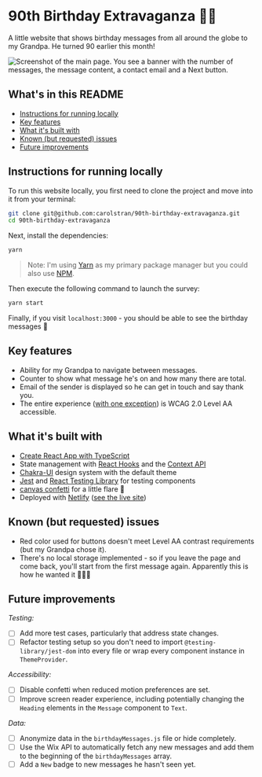 # 90th Birthday Extravaganza 👴🏻

A little website that shows birthday messages from all around the globe to my Grandpa. He turned 90 earlier this month!

![Screenshot of the main page. You see a banner with the number of messages, the message content, a contact email and a Next button.](https://user-images.githubusercontent.com/26869552/91357474-8ef86700-e7f1-11ea-8ce9-3f14ce3bdfb5.png)

## What's in this README

- [Instructions for running locally](#instructions-for-running-locally)
- [Key features](#key-features)
- [What it's built with](#what-its-built-with)
- [Known (but requested) issues](#known-but-requested-issues)
- [Future improvements](#future-improvements)

## Instructions for running locally

To run this website locally, you first need to clone the project and move into it from your terminal:

```bash
git clone git@github.com:carolstran/90th-birthday-extravaganza.git
cd 90th-birthday-extravaganza
```

Next, install the dependencies:

```bash
yarn
```

> Note: I'm using [Yarn](https://yarnpkg.com/) as my primary package manager but you could also use [NPM](https://www.npmjs.com/).

Then execute the following command to launch the survey:

```bash
yarn start
```

Finally, if you visit `localhost:3000` - you should be able to see the birthday messages 🎊

## Key features

- Ability for my Grandpa to navigate between messages.
- Counter to show what message he's on and how many there are total.
- Email of the sender is displayed so he can get in touch and say thank you.
- The entire experience ([with one exception](#known-but-requested-issues)) is WCAG 2.0 Level AA accessible.

## What it's built with

- [Create React App with TypeScript](https://create-react-app.dev/docs/adding-typescript/)
- State management with [React Hooks](https://reactjs.org/docs/hooks-reference.html) and the [Context API](https://reactjs.org/docs/context.html)
- [Chakra-UI](https://chakra-ui.com/) design system with the default theme
- [Jest](https://jestjs.io/) and [React Testing Library](https://testing-library.com/docs/react-testing-library/intro) for testing components
- [canvas confetti](https://github.com/catdad/canvas-confetti) for a little flare 🎉
- Deployed with [Netlify](https://www.netlify.com/) ([see the live site](https://happy-90th.netlify.app/))

## Known (but requested) issues

- Red color used for buttons doesn't meet Level AA contrast requirements (but my Grandpa chose it).
- There's no local storage implemented - so if you leave the page and come back, you'll start from the first message again. Apparently this is how he wanted it 🤷🏼‍♀️

## Future improvements

_Testing:_

- [ ] Add more test cases, particularly that address state changes.
- [ ] Refactor testing setup so you don't need to import `@testing-library/jest-dom` into every file or wrap every component instance in `ThemeProvider`.

_Accessibility:_

- [ ] Disable confetti when reduced motion preferences are set.
- [ ] Improve screen reader experience, including potentially changing the `Heading` elements in the `Message` component to `Text`.

_Data:_

- [ ] Anonymize data in the `birthdayMessages.js` file or hide completely.
- [ ] Use the Wix API to automatically fetch any new messages and add them to the beginning of the `birthdayMessages` array.
- [ ] Add a `New` badge to new messages he hasn't seen yet.
